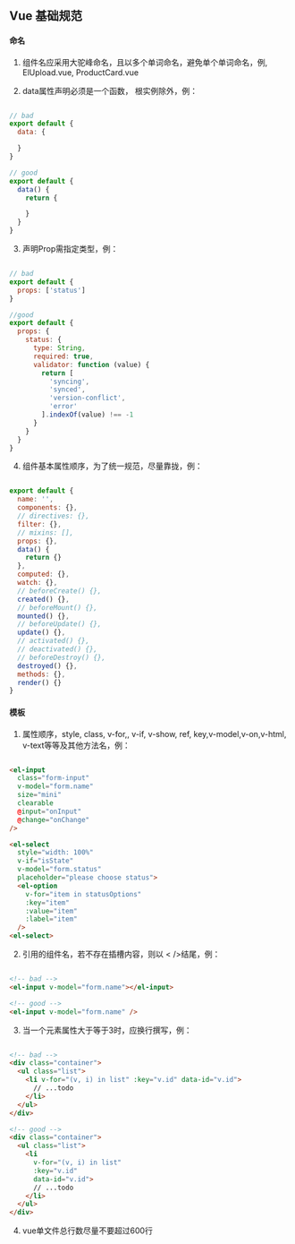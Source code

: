 ## Vue 基础规范

#### 命名

1. 组件名应采用大驼峰命名，且以多个单词命名，避免单个单词命名，例, ElUpload.vue, ProductCard.vue

2. data属性声明必须是一个函数， 根实例除外，例：
```js

// bad
export default {
  data: {

  }
}

// good
export default {
  data() {
    return {

    }
  }
}

```

3. 声明Prop需指定类型，例：
```js

// bad
export default {
  props: ['status']
}

//good
export default {
  props: {
    status: {
      type: String,
      required: true,
      validator: function (value) {
        return [
          'syncing',
          'synced',
          'version-conflict',
          'error'
        ].indexOf(value) !== -1
      }
    }
  }
}

```

4. 组件基本属性顺序，为了统一规范，尽量靠拢，例：
```js

export default {
  name: '',
  components: {},
  // directives: {},
  filter: {},
  // mixins: [],
  props: {},
  data() {
    return {}
  },
  computed: {},
  watch: {},
  // beforeCreate() {},
  created() {},
  // beforeMount() {},
  mounted() {},
  // beforeUpdate() {},
  update() {},
  // activated() {},
  // deactivated() {},
  // beforeDestroy() {},
  destroyed() {},
  methods: {},
  render() {}
}

```

#### 模板

1. 属性顺序，style, class, v-for,, v-if, v-show, ref, key,v-model,v-on,v-html, v-text等等及其他方法名，例：
```html

<el-input
  class="form-input"
  v-model="form.name"
  size="mini"
  clearable
  @input="onInput"
  @change="onChange"
/>

<el-select
  style="width: 100%"
  v-if="isState"
  v-model="form.status"
  placeholder="please choose status">
  <el-option
    v-for="item in statusOptions"
    :key="item"
    :value="item"
    :label="item"
  />
<el-select>

```

2. 引用的组件名，若不存在插槽内容，则以 < />结尾，例：
```html

<!-- bad -->
<el-input v-model="form.name"></el-input>

<!-- good -->
<el-input v-model="form.name" />
```

3. 当一个元素属性大于等于3时，应换行撰写，例：
```html

<!-- bad -->
<div class="container">
  <ul class="list">
    <li v-for="(v, i) in list" :key="v.id" data-id="v.id">
      // ...todo
    </li>
  </ul>
</div>

<!-- good -->
<div class="container">
  <ul class="list">
    <li 
      v-for="(v, i) in list" 
      :key="v.id" 
      data-id="v.id">
      // ...todo
    </li>
  </ul>
</div>

```

4. vue单文件总行数尽量不要超过600行